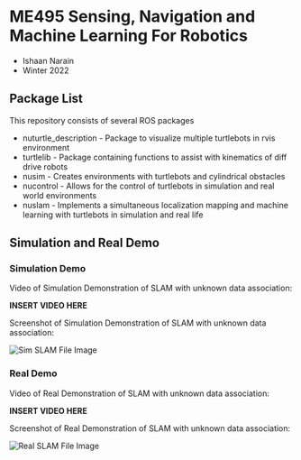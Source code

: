 # ME495 Sensing, Navigation and Machine Learning For Robotics
* Ishaan Narain
* Winter 2022
## Package List
This repository consists of several ROS packages
- nuturtle_description - Package to visualize multiple turtlebots in rvis environment
- turtlelib - Package containing functions to assist with kinematics of diff drive robots
- nusim - Creates environments with turtlebots and cylindrical obstacles
- nucontrol - Allows for the control of turtlebots in simulation and real world environments
- nuslam - Implements a simultaneous localization mapping and machine learning with turtlebots in simulation and real life

## Simulation and Real Demo

### Simulation Demo

Video of Simulation Demonstration of SLAM with unknown data association:

**INSERT VIDEO HERE**


Screenshot of Simulation Demonstration of SLAM with unknown data association:

![Sim SLAM File Image](nuslam/images/slam_sim_final.png)


### Real Demo

Video of Real Demonstration of SLAM with unknown data association:

**INSERT VIDEO HERE**


Screenshot of Real Demonstration of SLAM with unknown data association: 

![Real SLAM File Image](nuslam/images/slam_real_final.png)

